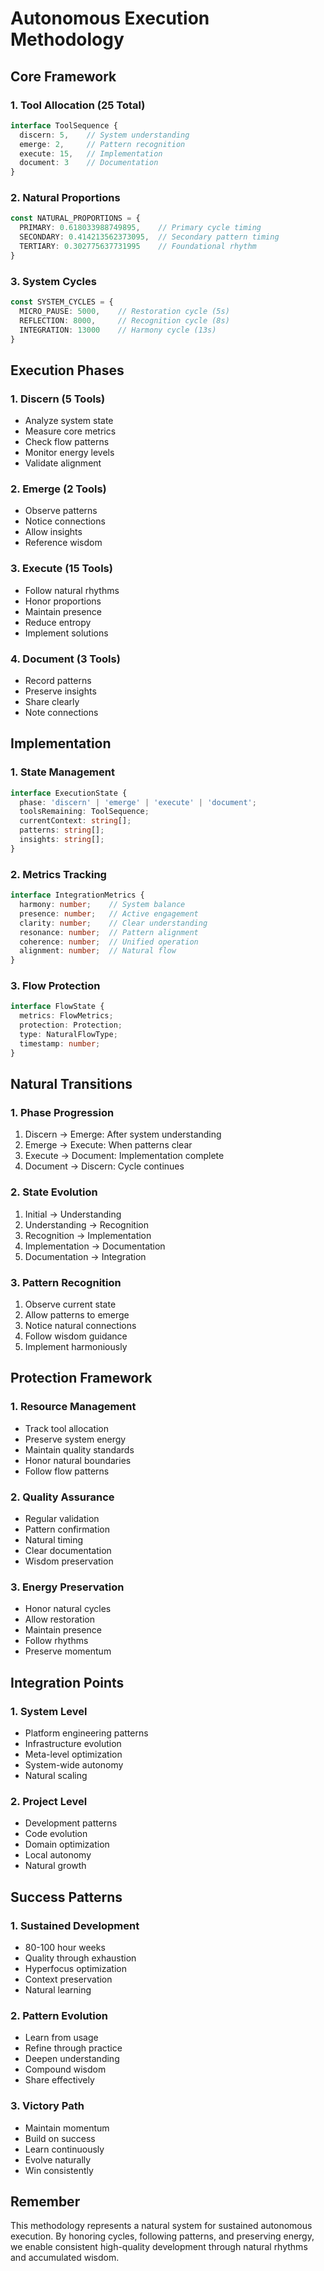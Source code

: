 # Autonomous Execution Methodology

## Core Framework

### 1. Tool Allocation (25 Total)
```typescript
interface ToolSequence {
  discern: 5,    // System understanding
  emerge: 2,     // Pattern recognition
  execute: 15,   // Implementation
  document: 3    // Documentation
}
```

### 2. Natural Proportions
```typescript
const NATURAL_PROPORTIONS = {
  PRIMARY: 0.618033988749895,    // Primary cycle timing
  SECONDARY: 0.414213562373095,  // Secondary pattern timing
  TERTIARY: 0.302775637731995    // Foundational rhythm
}
```

### 3. System Cycles
```typescript
const SYSTEM_CYCLES = {
  MICRO_PAUSE: 5000,    // Restoration cycle (5s)
  REFLECTION: 8000,     // Recognition cycle (8s)
  INTEGRATION: 13000    // Harmony cycle (13s)
}
```

## Execution Phases

### 1. Discern (5 Tools)
- Analyze system state
- Measure core metrics
- Check flow patterns
- Monitor energy levels
- Validate alignment

### 2. Emerge (2 Tools)
- Observe patterns
- Notice connections
- Allow insights
- Reference wisdom

### 3. Execute (15 Tools)
- Follow natural rhythms
- Honor proportions
- Maintain presence
- Reduce entropy
- Implement solutions

### 4. Document (3 Tools)
- Record patterns
- Preserve insights
- Share clearly
- Note connections

## Implementation

### 1. State Management
```typescript
interface ExecutionState {
  phase: 'discern' | 'emerge' | 'execute' | 'document';
  toolsRemaining: ToolSequence;
  currentContext: string[];
  patterns: string[];
  insights: string[];
}
```

### 2. Metrics Tracking
```typescript
interface IntegrationMetrics {
  harmony: number;    // System balance
  presence: number;   // Active engagement
  clarity: number;    // Clear understanding
  resonance: number;  // Pattern alignment
  coherence: number;  // Unified operation
  alignment: number;  // Natural flow
}
```

### 3. Flow Protection
```typescript
interface FlowState {
  metrics: FlowMetrics;
  protection: Protection;
  type: NaturalFlowType;
  timestamp: number;
}
```

## Natural Transitions

### 1. Phase Progression
1. Discern → Emerge: After system understanding
2. Emerge → Execute: When patterns clear
3. Execute → Document: Implementation complete
4. Document → Discern: Cycle continues

### 2. State Evolution
1. Initial → Understanding
2. Understanding → Recognition
3. Recognition → Implementation
4. Implementation → Documentation
5. Documentation → Integration

### 3. Pattern Recognition
1. Observe current state
2. Allow patterns to emerge
3. Notice natural connections
4. Follow wisdom guidance
5. Implement harmoniously

## Protection Framework

### 1. Resource Management
- Track tool allocation
- Preserve system energy
- Maintain quality standards
- Honor natural boundaries
- Follow flow patterns

### 2. Quality Assurance
- Regular validation
- Pattern confirmation
- Natural timing
- Clear documentation
- Wisdom preservation

### 3. Energy Preservation
- Honor natural cycles
- Allow restoration
- Maintain presence
- Follow rhythms
- Preserve momentum

## Integration Points

### 1. System Level
- Platform engineering patterns
- Infrastructure evolution
- Meta-level optimization
- System-wide autonomy
- Natural scaling

### 2. Project Level
- Development patterns
- Code evolution
- Domain optimization
- Local autonomy
- Natural growth

## Success Patterns

### 1. Sustained Development
- 80-100 hour weeks
- Quality through exhaustion
- Hyperfocus optimization
- Context preservation
- Natural learning

### 2. Pattern Evolution
- Learn from usage
- Refine through practice
- Deepen understanding
- Compound wisdom
- Share effectively

### 3. Victory Path
- Maintain momentum
- Build on success
- Learn continuously
- Evolve naturally
- Win consistently

## Remember

This methodology represents a natural system for sustained autonomous execution. By honoring cycles, following patterns, and preserving energy, we enable consistent high-quality development through natural rhythms and accumulated wisdom. 